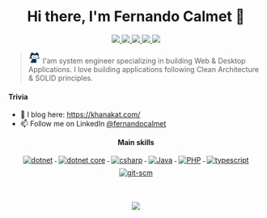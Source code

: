 <h1 align="center">Hi there, I'm Fernando Calmet 👋</h1>

<p align="center"> 
 <a href="https://ko-fi.com/fernandocalmet" alt="fernando's kofi">
   <img src="https://img.shields.io/badge/-@fernandocalmet-%231DA1F2?style=flat-square&logo=kofi&logoColor=ff5f5f" />
 </a>
 <a href="https://github.com/fernandocalmet" alt="fernando's github">
   <img src="https://img.shields.io/badge/-@fernandocalmet-%23181717?style=flat-square&logo=github" />
 </a>
 <a href="https://www.linkedin.com/in/fernandocalmet" alt="fernando's linkedin">
   <img src="https://img.shields.io/badge/-fernandocalmet-blue?style=flat-square&logo=Linkedin&logoColor=white&link=https://www.linkedin.com/in/fernandocalmet" />
 </a>
 <a href="https://khanakat.com" alt="fernando's blog">
   <img src="https://img.shields.io/badge/khanakat.com-brightgreen?style=flat-square" />
 </a>
 <a>
   <img src="https://gpvc.arturio.dev/fernandocalmet" />
 </a>
</p>

> <img src="https://raw.githubusercontent.com/FernandoCalmet/fernandocalmet/master/pixel-mona-heart.gif" width="24" height="24" href="https://github.com/fernandocalmet"> I'am system engineer specializing in building Web & Desktop Applications. I love building applications following Clean Architecture & SOLID principles.

#### Trivia
- 📝 I blog here: https://khanakat.com/
- 📫 Follow me on LinkedIn [@fernandocalmet](https://www.linkedin.com/in/fernandocalmet/)

<p align="center"> 
  <strong>Main skills</strong>
</p>

<p align="center">
  <a href="https://dotnet.microsoft.com/">
    <img src="https://www.vectorlogo.zone/logos/dotnet/dotnet-ar21.svg" alt="dotnet" style="vertical-align:top; margin:4px;">
  </a>
  <a href="https://dotnet.microsoft.com/">
    <img src="https://upload.wikimedia.org/wikipedia/commons/e/ee/.NET_Core_Logo.svg" height="60px" alt="dotnet core" style="vertical-align:top; margin:4px;">
  </a>
   <a href="https://docs.microsoft.com/en-us/dotnet/csharp/">
    <img src="https://cdn.cdnlogo.com/logos/c/70/csharp.svg" alt="csharp" height="60px" style="vertical-align:top; margin:4px;">
  </a>
  <a href="https://java.com">
    <img src="https://www.vectorlogo.zone/logos/java/java-horizontal.svg" alt="Java" height="60px" style="vertical-align:top; margin:4px">
  </a>
  <a href="https://php.net">
    <img src="https://www.vectorlogo.zone/logos/php/php-ar21.svg" alt="PHP" height="60px" style="vertical-align:top; margin:4px">
  </a> 
  <a href="">
    <img src="https://www.vectorlogo.zone/logos/typescriptlang/typescriptlang-ar21.svg" alt="typescript" style="vertical-align:top; margin:4px;">
  </a>  
  <a href="https://www.git.com">
    <img src="https://www.vectorlogo.zone/logos/git-scm/git-scm-ar21.svg" alt="git-scm" style="vertical-align:top; margin:4px">
  </a>
</p>
<br/>

<p align="center">
  <a href="#" alt="fernando's github stats"><img src="https://github-readme-stats.vercel.app/api?username=fernandocalmet" /></a>
</p>
